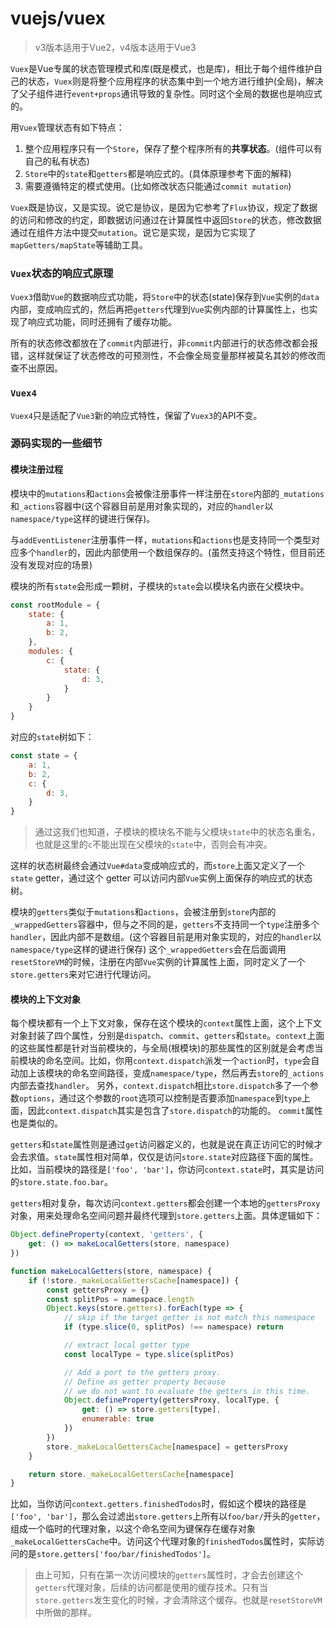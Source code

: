 # vuejs/vuex

> v3版本适用于Vue2，v4版本适用于Vue3

`Vuex`是Vue专属的状态管理模式和库(既是模式，也是库)，相比于每个组件维护自己的状态，`Vuex`则是将整个应用程序的状态集中到一个地方进行维护(全局)，解决了父子组件进行`event+props`通讯导致的复杂性。同时这个全局的数据也是响应式的。

用`Vuex`管理状态有如下特点：
1. 整个应用程序只有一个`Store`，保存了整个程序所有的**共享状态**。(组件可以有自己的私有状态)
2. `Store`中的`state`和`getters`都是响应式的。(具体原理参考下面的解释) 
3. 需要遵循特定的模式使用。(比如修改状态只能通过`commit mutation`)


`Vuex`既是协议，又是实现。说它是协议，是因为它参考了`Flux`协议，规定了数据的访问和修改的约定，即数据访问通过在计算属性中返回`Store`的状态，修改数据通过在组件方法中提交`mutation`。说它是实现，是因为它实现了`mapGetters/mapState`等辅助工具。

### `Vuex`状态的响应式原理
`Vuex3`借助`Vue`的数据响应式功能，将`Store`中的状态(state)保存到`Vue`实例的`data`内部，变成响应式的，然后再把`getters`代理到`Vue`实例内部的计算属性上，也实现了响应式功能，同时还拥有了缓存功能。

所有的状态修改都放在了`commit`内部进行，非`commit`内部进行的状态修改都会报错，这样就保证了状态修改的可预测性，不会像全局变量那样被莫名其妙的修改而查不出原因。

### `Vuex4`
`Vuex4`只是适配了`Vue3`新的响应式特性，保留了`Vuex3`的API不变。

### 源码实现的一些细节

#### 模块注册过程

模块中的`mutations`和`actions`会被像注册事件一样注册在`store`内部的`_mutations`和`_actions`容器中(这个容器目前是用对象实现的，对应的`handler`以`namespace/type`这样的键进行保存)。

与`addEventListener`注册事件一样，`mutations`和`actions`也是支持同一个类型对应多个`handler`的，因此内部使用一个数组保存的。(虽然支持这个特性，但目前还没有发现对应的场景)

模块的所有`state`会形成一颗树，子模块的`state`会以模块名内嵌在父模块中。
```js
const rootModule = {
    state: {
        a: 1,
        b: 2,
    },
    modules: {
        c: {
            state: {
                d: 3,
            }
        }
    }
}
```
对应的`state`树如下：
```js
const state = {
    a: 1,
    b: 2,
    c: {
        d: 3,
    }
}
```
> 通过这我们也知道，子模块的模块名不能与父模块`state`中的状态名重名，也就是这里的`c`不能出现在父模块的`state`中，否则会有冲突。

这样的状态树最终会通过`Vue#data`变成响应式的，而`store`上面又定义了一个`state` getter，通过这个 getter 可以访问内部`Vue`实例上面保存的响应式的状态树。

模块的`getters`类似于`mutations`和`actions`，会被注册到`store`内部的`_wrappedGetters`容器中，但与之不同的是，`getters`不支持同一个`type`注册多个`handler`，因此内部不是数组。(这个容器目前是用对象实现的，对应的`handler`以`namespace/type`这样的键进行保存)
这个`_wrappedGetters`会在后面调用`resetStoreVM`的时候，注册在内部`Vue`实例的计算属性上面，同时定义了一个`store.getters`来对它进行代理访问。

#### 模块的上下文对象

每个模块都有一个上下文对象，保存在这个模块的`context`属性上面，这个上下文对象封装了四个属性，分别是`dispatch`、`commit`、`getters`和`state`。`context`上面的这些属性都是针对当前模块的，与全局(根模块)的那些属性的区别就是会考虑当前模块的命名空间。比如，你用`context.dispatch`派发一个`action`时，`type`会自动加上该模块的命名空间路径，变成`namespace/type`，然后再去`store`的`_actions`内部去查找`handler`。
另外，`context.dispatch`相比`store.dispatch`多了一个参数`options`，通过这个参数的`root`选项可以控制是否要添加`namespace`到`type`上面，因此`context.dispatch`其实是包含了`store.dispatch`的功能的。
`commit`属性也是类似的。

`getters`和`state`属性则是通过`get`访问器定义的，也就是说在真正访问它的时候才会去求值。`state`属性相对简单，仅仅是访问`store.state`对应路径下面的属性。比如，当前模块的路径是`['foo', 'bar']`，你访问`context.state`时，其实是访问的`store.state.foo.bar`。

`getters`相对复杂，每次访问`context.getters`都会创建一个本地的`gettersProxy`对象，用来处理命名空间问题并最终代理到`store.getters`上面。具体逻辑如下：
```js
Object.defineProperty(context, 'getters', {
    get: () => makeLocalGetters(store, namespace)
})

function makeLocalGetters(store, namespace) {
    if (!store._makeLocalGettersCache[namespace]) {
        const gettersProxy = {}
        const splitPos = namespace.length
        Object.keys(store.getters).forEach(type => {
            // skip if the target getter is not match this namespace
            if (type.slice(0, splitPos) !== namespace) return

            // extract local getter type
            const localType = type.slice(splitPos)

            // Add a port to the getters proxy.
            // Define as getter property because
            // we do not want to evaluate the getters in this time.
            Object.defineProperty(gettersProxy, localType, {
                get: () => store.getters[type],
                enumerable: true
            })
        })
        store._makeLocalGettersCache[namespace] = gettersProxy
    }

    return store._makeLocalGettersCache[namespace]
}
```
比如，当你访问`context.getters.finishedTodos`时，假如这个模块的路径是`['foo', 'bar']`，那么会过滤出`store.getters`上所有以`foo/bar/`开头的`getter`，组成一个临时的代理对象，以这个命名空间为键保存在缓存对象`_makeLocalGettersCache`中。访问这个代理对象的`finishedTodos`属性时，实际访问的是`store.getters['foo/bar/finishedTodos']`。

> 由上可知，只有在第一次访问模块的`getters`属性时，才会去创建这个`getters`代理对象，后续的访问都是使用的缓存技术。只有当`store.getters`发生变化的时候，才会清除这个缓存。也就是`resetStoreVM`中所做的那样。
